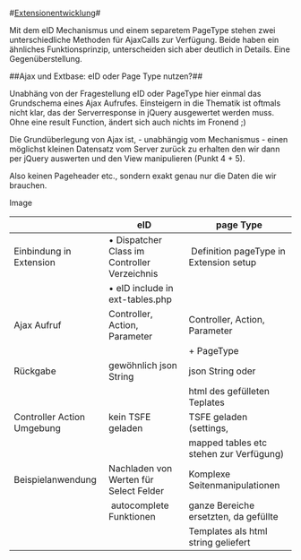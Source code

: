 #[Extensionentwicklung](0100%20Index.markdown)#

Mit dem eID Mechanismus und einem separetem PageType stehen zwei unterschiedliche Methoden für AjaxCalls zur Verfügung. 
Beide haben ein ähnliches Funktionsprinzip, unterscheiden sich aber deutlich in Details. Eine Gegenüberstellung.


##Ajax und Extbase: eID oder Page Type nutzen?##

Unabhäng von der Fragestellung eID oder PageType hier einmal das Grundschema eines Ajax Aufrufes. Einsteigern in die Thematik ist oftmals nicht klar, das der Serverresponse in jQuery ausgewertet werden muss. Ohne eine result Function, ändert sich auch nichts im Fronend ;)

Die Grundüberlegung von Ajax ist, - unabhängig vom Mechanismus - einen möglichst kleinen Datensatz vom Server zurück zu erhalten den wir dann per jQuery auswerten und den View manipulieren (Punkt 4 + 5).

Also keinen Pageheader etc., sondern exakt genau nur die Daten die wir brauchen.

Image

|      | eID | page Type |
|------|-----|-----------|
| Einbindung in Extension | • Dispatcher Class im Controller Verzeichnis | Definition pageType in Extension setup |
|                         | • eID include in ext-tables.php              |  |
| Ajax Aufruf             | Controller, Action, Parameter              | Controller, Action, Parameter |
|                         |                                            | + PageType                    |
| Rückgabe                | gewöhnlich json String                     | json String oder              |
|                         |                                            | html des gefülleten Teplates  |
| Controller Action Umgebung | kein TSFE geladen                          | TSFE geladen (settings,       |
|                         |                                            | mapped tables etc stehen zur Verfügung) |
| Beispielanwendung       | Nachladen von Werten für Select Felder     | Komplexe Seitenmanipulationen |
|                         | autocomplete Funktionen                    | ganze Bereiche ersetzten, da gefüllte|
|                         |                                            | Templates als html string geliefert|
